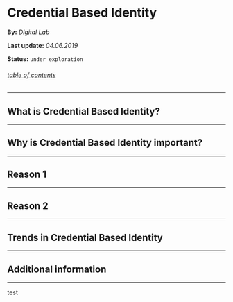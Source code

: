 # Credential Based Identity

**By:** *Digital Lab*

**Last update:** *04.06.2019*

**Status:** `under exploration` 

###### [table of contents](index.html)

------

## What is Credential Based Identity?

------

## Why is Credential Based Identity important?

---

## Reason 1

---

## Reason 2

------

## Trends in Credential Based Identity 

------

## Additional information

---

<section data-background-iframe="https://player.vimeo.com/video/305420834?autoplay=1&title=0&byline=0" data-background-interactive>
test
</section>
